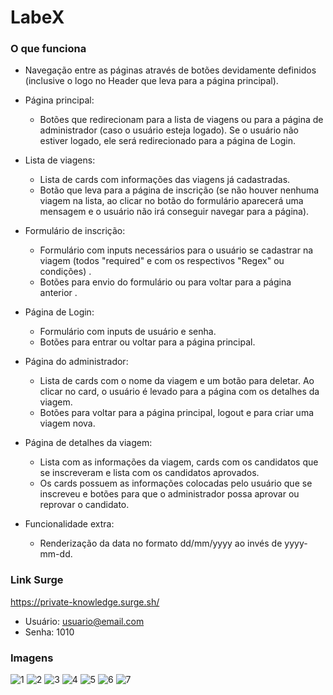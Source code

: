 # LabeX

### O que funciona

- Navegação entre as páginas através de botões devidamente definidos (inclusive o logo no Header que leva para a página principal).

- Página principal: 
     - Botões que redirecionam para a lista de viagens ou para a página de administrador (caso o usuário esteja logado). Se o usuário não estiver logado, ele será redirecionado para a página de Login.
- Lista de viagens:
     - Lista de cards com informações das viagens já cadastradas.
     - Botão que leva para a página de inscrição (se não houver nenhuma viagem na lista, ao clicar no botão do formulário 
aparecerá uma mensagem e o usuário não irá conseguir navegar para a página).
- Formulário de inscrição:
     - Formulário com inputs necessários para o usuário se cadastrar na viagem (todos "required" e com os respectivos "Regex" 
ou condições) .
     - Botões para envio do formulário ou para voltar para a página anterior .
- Página de Login:
     - Formulário com inputs de usuário e senha.
     - Botões para entrar ou voltar para a página principal.
- Página do administrador:
     - Lista de cards com o nome da viagem e um botão para deletar. Ao clicar no card, o usuário é levado para a página com os detalhes da viagem.
     - Botões para voltar para a página principal, logout e para criar uma viagem nova.
- Página de detalhes da viagem:
     - Lista com as informações da viagem, cards com os candidatos que se inscreveram e lista  com os candidatos aprovados.
     - Os cards possuem as informações colocadas pelo usuário que se inscreveu e botões para que o administrador possa aprovar ou reprovar o candidato.

- Funcionalidade extra:
     - Renderização da data no formato dd/mm/yyyy ao invés de yyyy-mm-dd.

### Link Surge
https://private-knowledge.surge.sh/

- Usuário: usuario@email.com
- Senha: 1010

### Imagens
![1](https://user-images.githubusercontent.com/102267210/186925893-93d689c3-5069-4835-aef7-e4adbb3d6c66.PNG)
![2](https://user-images.githubusercontent.com/102267210/186925900-74cb6e79-1464-44f3-b916-d1889fa6aae1.PNG)
![3](https://user-images.githubusercontent.com/102267210/186925909-7454b5cb-5afc-4af0-9c1b-4735a650ec39.png)
![4](https://user-images.githubusercontent.com/102267210/186925914-a2fb3da2-d49f-4430-b8a5-a085c63ff45c.png)
![5](https://user-images.githubusercontent.com/102267210/186925918-9155f93c-a510-4ea8-8ede-0be7535ccabb.png)
![6](https://user-images.githubusercontent.com/102267210/186925880-232ea193-c5d1-4bb2-9714-934a86971471.png)
![7](https://user-images.githubusercontent.com/102267210/186925889-0b418a7d-9a42-42ed-935b-8299503d70e2.png)

